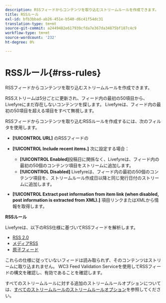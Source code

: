 ```yaml
---
description: RSSフィードからコンテンツを取り込むストリームルールを作成できます。
title: RSSルール
exl-id: bfb3bbad-ab26-451e-b540-d6c41f54dc31
translation-type: tm+mt
source-git-commit: a2449482e617939cfda7e367da34875bf187c4c9
workflow-type: tm+mt
source-wordcount: '232'
ht-degree: 0%

---
```


# RSSルール{#rss-rules}

RSSフィードからコンテンツを取り込むストリームルールを作成できます。

RSSストリームは5分ごとに更新され、フィード内の最初の50項目から、Livefyreにまだ存在しないコンテンツを探します。 Livefyreは、フィード内の最初の50項目を超える項目をすべて無視します。

RSSフィードからコンテンツを取り込むRSSルールを作成するには、次のフィルタを使用します。

* **[!UICONTROL URL]** のRSSフィードの
* **[!UICONTROL Include recent items.]** 次に設定する場合：

   * **[!UICONTROL Enabled]**&#x200B;投稿日に関係なく、Livefyreは、フィード内の最初の50個のコンテンツ項目をストリームに追加します。
   * **[!UICONTROL Disabled]** Livefyreは、フィード内の最初の50個のコンテンツ項目を、ストリームルール作成日以降と同じ発行日付のストリームに追加します。

* **[!UICONTROL Extract post information from item link (when disabled, post information is extracted from XML).]** 項目リンクまたはXMLから情報を取得します。

**RSSルール**

Livefyreは、以下のRSS仕様に基づいてRSSフィードを解析します。

* [RSS 2.0](https://en.wikipedia.org/wiki/RSS)
* [メディアRSS](https://en.wikipedia.org/wiki/Media_RSS)
* [原子フィード](https://validator.w3.org/feed/docs/atom.html)

これらの仕様に従っていないフィードは読み取られず、そのコンテンツはストリームに取り込まれません。 WC3 Feed Validation Serviceを使用してRSSフィードの構文を確認し、有効であることを確認します。

すべてのストリームルールに対する追加のストリームルールオプションについては、[すべてのストリームルールのストリームルールオプション](../c-streams/c-stream-rule-options-for-all-stream-rules.md#c_stream_rule_options_for_all_stream_rules)を参照してください。
